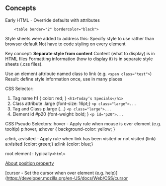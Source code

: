 ## Concepts
Early HTML - Override defaults with attributes
```
	<table border="2" bordercolor="black">
```
Style sheets were added to address this: 
	Specify style to use rather than browser default 
	Not have to code styling on every element

Key concept: **Separate style from content**
Content (what to display) is in HTML files
Formatting information (how to display it) is in separate style sheets (.css files).

Use an element attribute named class to link (e.g. ``<span class="test">``)
Result: define style information once, use in many places

CSS Selector:
1. Tag name  h1 {    color: red;  }                           ``<h1>Today’s Specials</h1>``
2. Class attribute   .large {font-size: 16pt;}         ``<p class="large">...``							
3. Tag and Class  p.large {...}    ``<p class="large">...``
4.  Element id  #p20 {font-weight: bold; }       ``<p id="p20">...``

CSS Pseudo Selectors:
hover - Apply rule when mouse is over element (e.g. tooltip) 
	p:hover, a:hover { background-color: yellow; }
	
a:link, a:visited - Apply rule when link has been visited or not visited (link)
	a:visited {color: green;}    a:link {color: blue;}

root element : typically`<html>`

[About position property](https://developer.mozilla.org/en-US/docs/Web/CSS/position)

[cursor - Set the cursor when over element (e.g. help)](https://developer.mozilla.org/en-US/docs/Web/CSS/cursor
